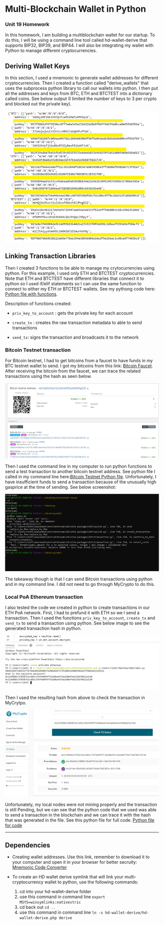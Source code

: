 # Multi-Blockchain Wallet in Python
### Unit 19 Homework

In this homework, I am building a multiblockchain wallet for our startup. To do this, I will be using a command line tool called hd-wallet-derive that supports BIP32, BIP39, and BIP44. I will also be integrating my wallet with Python to manage different cryptocurrencies. 

## Deriving Wallet Keys

In this section, I used a mnemonic to generate wallet addresses for different cryptocurrencies. Then I created a function called "derive_wallets" that uses the subprocess python library to call our wallets into python. I then put all the addresses and keys from BTC, ETH and BTCTEST into a dictionary called coins. See below output (I limited the number of keys to 3 per crypto and blocked out the private key).

![Keys](Screenshots/addresses.png)


## Linking Transaction Libraries

Then I created 3 functions to be able to manage my crytocurrencies using python.  For this example, I used only ETH and BTCTEST cryptocurrencies. Note that ETH and BTCTEST have different libraries that connect it to python so I used if/elif statements so I can use the same function to connect to either my ETH or BTCTEST wallets. See my pythong code here:  [Python file with  functions](https://github.com/nikanikachan/Wallet/wallet_hw19.py).

Description of functions created:

- `priv_key_to_account` : gets the private key for each account

- `create_tx` : creates the raw transaction metadata to able to send transactions

- `send_tx`: signs the transaction and broadcasts it to the network

### Bitcoin Testnet transaction

For Bitcoin testnet, I had to get bitcoins from a faucet to have funds in my BTC testnet wallet to send. I got my bitcoins from this link: [Bitcoin Faucet](https://bitcoinfaucet.uo1.net/). After receiving the bitcoin from the faucet, we can trace the related transactions using the hash as seen below.

![Faucet](Screenshots/btc_testnet.png)

Then I used the command line in my computer to run python functions to send a test transaction to another bitcoin testnet address. See python file I called in my command line here:[Bitcoin Testnet Python file](https://github.com/nikanikachan/Wallet/bit_txn.py). Unfortunately, I have insufficient funds to send a transaction because of the unusually high gasprice at the time of sending. See below screenshot:

![insuffucient](Screenshots/bit_screen.png)

The takeaway though is that I can send Bitcoin transactions using python and in my command line. I did not need to go through MyCrypto to do this. 

### Local PoA Ethereum transaction

I also tested the code we created in python to create transactions in our ETH PoA network. First, I had to prefund it with ETH so we I send a transaction. Then I used the functions `priv_key_to_account`, `create_tx` and `send_tx` to send a transaction using python. See below image to see the generated transaction hash in python. 

![Hash](Screenshots/txn_hash.png)


 Then I used the resulting hash from above to check the transaction in MyCrytpo.  

 ![Hash](Screenshots/mycrypto_txn_hash.png)

Unfortunately, my local nodes were not mining properly and the transaction is still Pending, but we can see that the python code that we used was able to send a transaction in the blockchain and we can trace it with the hash that was generated in the file. See this python file for full code. [Python file for code](https://github.com/nikanikachan/Wallet/bit_txn.py)

----------------------

## Dependencies

- Creating wallet addresses. Use this link, remember to download it to your computer and open it in your browser for better secruity: [Mnemonic Code Converter](https://iancoleman.io/bip39/)

- To create an HD wallet derive symlink  that will link your multi-cryptocurrency wallet to python, use the following commands:
    1. cd into your hd-wallet-derive folder
    2. use this command in command line `export MSYS=winsymlinks:nativestric`
    3. cd back out `cd ..`
    4. use this command in command line `ln -s hd-wallet-derive/hd-wallet-derive.php derive`

    